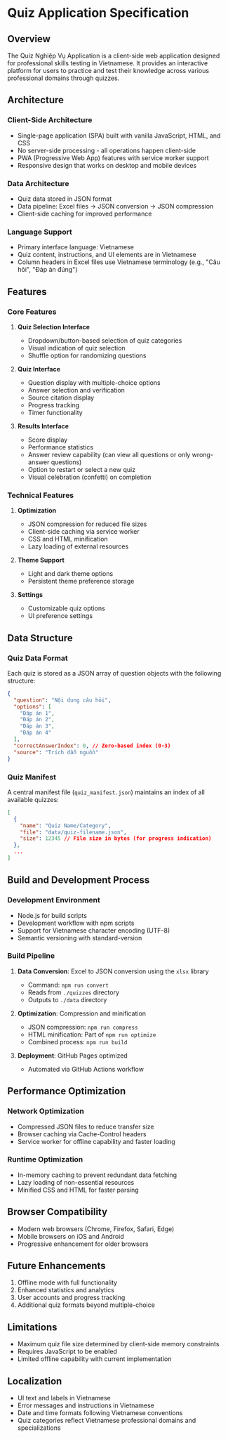# Quiz Application Specification

## Overview
The Quiz Nghiệp Vụ Application is a client-side web application designed for professional skills testing in Vietnamese. It provides an interactive platform for users to practice and test their knowledge across various professional domains through quizzes.

## Architecture

### Client-Side Architecture
- Single-page application (SPA) built with vanilla JavaScript, HTML, and CSS
- No server-side processing - all operations happen client-side
- PWA (Progressive Web App) features with service worker support
- Responsive design that works on desktop and mobile devices

### Data Architecture
- Quiz data stored in JSON format
- Data pipeline: Excel files → JSON conversion → JSON compression
- Client-side caching for improved performance

### Language Support
- Primary interface language: Vietnamese
- Quiz content, instructions, and UI elements are in Vietnamese
- Column headers in Excel files use Vietnamese terminology (e.g., "Câu hỏi", "Đáp án đúng")

## Features

### Core Features
1. **Quiz Selection Interface**
   - Dropdown/button-based selection of quiz categories
   - Visual indication of quiz selection
   - Shuffle option for randomizing questions

2. **Quiz Interface**
   - Question display with multiple-choice options
   - Answer selection and verification
   - Source citation display
   - Progress tracking
   - Timer functionality

3. **Results Interface**
   - Score display
   - Performance statistics
   - Answer review capability (can view all questions or only wrong-answer questions)
   - Option to restart or select a new quiz
   - Visual celebration (confetti) on completion

### Technical Features
1. **Optimization**
   - JSON compression for reduced file sizes
   - Client-side caching via service worker
   - CSS and HTML minification
   - Lazy loading of external resources

2. **Theme Support**
   - Light and dark theme options
   - Persistent theme preference storage

3. **Settings**
   - Customizable quiz options
   - UI preference settings

## Data Structure

### Quiz Data Format
Each quiz is stored as a JSON array of question objects with the following structure:
```json
{
  "question": "Nội dung câu hỏi",
  "options": [
    "Đáp án 1",
    "Đáp án 2",
    "Đáp án 3",
    "Đáp án 4"
  ],
  "correctAnswerIndex": 0, // Zero-based index (0-3)
  "source": "Trích dẫn nguồn"
}
```

### Quiz Manifest
A central manifest file (`quiz_manifest.json`) maintains an index of all available quizzes:
```json
[
  {
    "name": "Quiz Name/Category",
    "file": "data/quiz-filename.json",
    "size": 12345 // File size in bytes (for progress indication)
  },
  ...
]
```

## Build and Development Process

### Development Environment
- Node.js for build scripts
- Development workflow with npm scripts
- Support for Vietnamese character encoding (UTF-8)
- Semantic versioning with standard-version

### Build Pipeline
1. **Data Conversion**: Excel to JSON conversion using the `xlsx` library
   - Command: `npm run convert`
   - Reads from `./quizzes` directory
   - Outputs to `./data` directory

2. **Optimization**: Compression and minification
   - JSON compression: `npm run compress`
   - HTML minification: Part of `npm run optimize`
   - Combined process: `npm run build`

3. **Deployment**: GitHub Pages optimized
   - Automated via GitHub Actions workflow

## Performance Optimization

### Network Optimization
- Compressed JSON files to reduce transfer size
- Browser caching via Cache-Control headers
- Service worker for offline capability and faster loading

### Runtime Optimization
- In-memory caching to prevent redundant data fetching
- Lazy loading of non-essential resources
- Minified CSS and HTML for faster parsing

## Browser Compatibility
- Modern web browsers (Chrome, Firefox, Safari, Edge)
- Mobile browsers on iOS and Android
- Progressive enhancement for older browsers

## Future Enhancements
1. Offline mode with full functionality
2. Enhanced statistics and analytics
3. User accounts and progress tracking
4. Additional quiz formats beyond multiple-choice

## Limitations
- Maximum quiz file size determined by client-side memory constraints
- Requires JavaScript to be enabled
- Limited offline capability with current implementation

## Localization
- UI text and labels in Vietnamese
- Error messages and instructions in Vietnamese
- Date and time formats following Vietnamese conventions
- Quiz categories reflect Vietnamese professional domains and specializations 